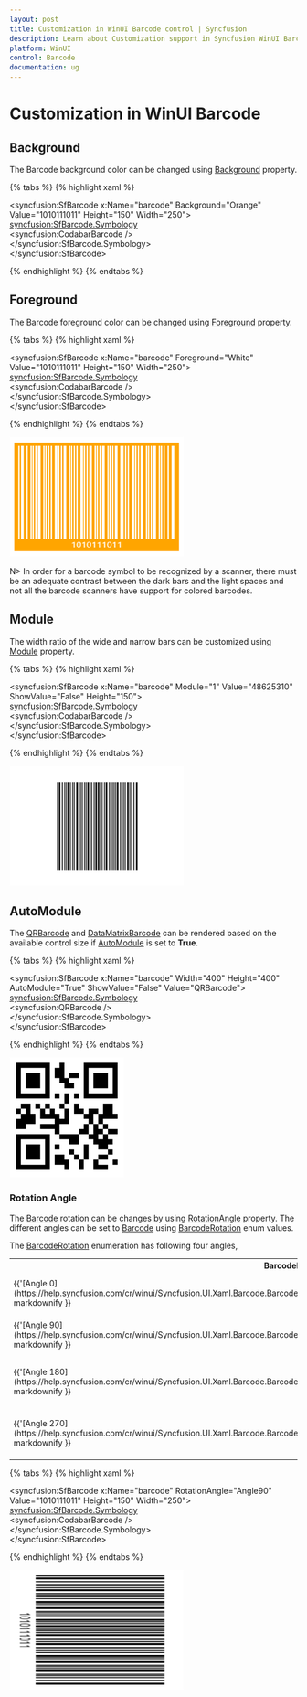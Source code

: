 ```yaml
---
layout: post
title: Customization in WinUI Barcode control | Syncfusion
description: Learn about Customization support in Syncfusion WinUI Barcode control and more details.
platform: WinUI
control: Barcode
documentation: ug
---
```


# Customization in WinUI Barcode

## Background
The Barcode background color can be changed using [Background](https://docs.microsoft.com/en-us/dotnet/api/system.windows.controls.control.background?view=netcore-3.1#System_Windows_Controls_Control_Background) property.

{% tabs %}
{% highlight xaml %}

<syncfusion:SfBarcode x:Name="barcode" Background="Orange" Value="1010111011" Height="150" Width="250">  
    <syncfusion:SfBarcode.Symbology>  
        <syncfusion:CodabarBarcode />  
    </syncfusion:SfBarcode.Symbology>  
</syncfusion:SfBarcode>

{% endhighlight %}
{% endtabs %} 

## Foreground
The Barcode foreground color can be changed using [Foreground](https://docs.microsoft.com/en-us/dotnet/api/system.windows.controls.control.foreground?view=netcore-3.1#System_Windows_Controls_Control_Foreground) property.

{% tabs %}
{% highlight xaml %}

<syncfusion:SfBarcode x:Name="barcode" Foreground="White" Value="1010111011" Height="150" Width="250">  
    <syncfusion:SfBarcode.Symbology>  
        <syncfusion:CodabarBarcode />  
    </syncfusion:SfBarcode.Symbology>  
</syncfusion:SfBarcode>

{% endhighlight %}
{% endtabs %} 

![Barcode_Customization](Customization_Images/Barcode_Customization.png)

N> In order for a barcode symbol to be recognized by a scanner, there must be an adequate contrast between the dark bars and the light spaces and not all the barcode scanners have support for colored barcodes.

## Module
The width ratio of the wide and narrow bars can be customized using [Module](https://help.syncfusion.com/cr/winui/Syncfusion.UI.Xaml.Barcode.SfBarcode.html#Syncfusion_UI_Xaml_Barcode_SfBarcode_Module) property. 

{% tabs %}
{% highlight xaml %}

<syncfusion:SfBarcode x:Name="barcode" Module="1" Value="48625310" ShowValue="False" Height="150">  
    <syncfusion:SfBarcode.Symbology>  
        <syncfusion:CodabarBarcode />  
    </syncfusion:SfBarcode.Symbology>  
</syncfusion:SfBarcode>

{% endhighlight %}
{% endtabs %}

![Module](Customization_Images/BarWidth.png)

## AutoModule
The [QRBarcode](https://help.syncfusion.com/cr/winui/Syncfusion.UI.Xaml.Barcode.QRBarcode.html) and [DataMatrixBarcode](https://help.syncfusion.com/cr/winui/Syncfusion.UI.Xaml.Barcode.DataMatrixBarcode.html) can be rendered based on the available control size if [AutoModule](https://help.syncfusion.com/cr/winui/Syncfusion.UI.Xaml.Barcode.SfBarcode.html#Syncfusion_UI_Xaml_Barcode_SfBarcode_AutoModule) is set to **True**.

{% tabs %}
{% highlight xaml %}

<syncfusion:SfBarcode x:Name="barcode" Width="400" Height="400"
AutoModule="True" ShowValue="False" Value="QRBarcode">
    <syncfusion:SfBarcode.Symbology>   
        <syncfusion:QRBarcode />   
    </syncfusion:SfBarcode.Symbology>   
</syncfusion:SfBarcode>                      

{% endhighlight %}
{% endtabs %}

![AutoModule](Customization_Images/AutoModule.png)

### Rotation Angle
The [Barcode](https://help.syncfusion.com/cr/winui/Syncfusion.UI.Xaml.Barcode.SfBarcode.html) rotation can be changes by using [RotationAngle](https://help.syncfusion.com/cr/winui/Syncfusion.UI.Xaml.Barcode.SfBarcode.html#Syncfusion_UI_Xaml_Barcode_SfBarcode_RotationAngle) property. The different angles can be set to [Barcode](https://help.syncfusion.com/cr/winui/Syncfusion.UI.Xaml.Barcode.SfBarcode.html) using [BarcodeRotation](https://help.syncfusion.com/cr/winui/Syncfusion.UI.Xaml.Barcode.BarcodeRotation.html) enum values. 

The [BarcodeRotation](https://help.syncfusion.com/cr/winui/Syncfusion.UI.Xaml.Barcode.BarcodeRotation.html) enumeration has following four angles,

<table>
<tr>
<th>
BarcodeRotation
</th>
<th>
Description
</th>
</tr>
<tr>
<td>
{{'[Angle 0](https://help.syncfusion.com/cr/winui/Syncfusion.UI.Xaml.Barcode.BarcodeRotation.html#Syncfusion_UI_Xaml_Barcode_BarcodeRotation_Angle0)'| markdownify }}
</td>
<td>
Barcode can be rotated by 0 degree.
</td>
</tr>
<tr>
<td>
{{'[Angle 90](https://help.syncfusion.com/cr/winui/Syncfusion.UI.Xaml.Barcode.BarcodeRotation.html#Syncfusion_UI_Xaml_Barcode_BarcodeRotation_Angle90)'| markdownify }}
</td>
<td>
Barcode can be rotated by 90 degree.
</td>
</tr>
<tr>
<td>
{{'[Angle 180](https://help.syncfusion.com/cr/winui/Syncfusion.UI.Xaml.Barcode.BarcodeRotation.html#Syncfusion_UI_Xaml_Barcode_BarcodeRotation_Angle180)'| markdownify }}
</td>
<td>
Barcode can be rotated by 180 degree.
</td>
</tr>
<tr>
<td>
{{'[Angle 270](https://help.syncfusion.com/cr/winui/Syncfusion.UI.Xaml.Barcode.BarcodeRotation.html#Syncfusion_UI_Xaml_Barcode_BarcodeRotation_Angle270)'| markdownify }}
</td>
<td>
Barcode can be rotated by 270 degree.
</td>
</tr>
</table>

{% tabs %}
{% highlight xaml %}

<syncfusion:SfBarcode x:Name="barcode" RotationAngle="Angle90" Value="1010111011" Height="150" Width="250">  
    <syncfusion:SfBarcode.Symbology>  
        <syncfusion:CodabarBarcode />  
    </syncfusion:SfBarcode.Symbology>  
</syncfusion:SfBarcode>

{% endhighlight %}
{% endtabs %}

![RotationAngle](Customization_Images/RotationAngle.png)
